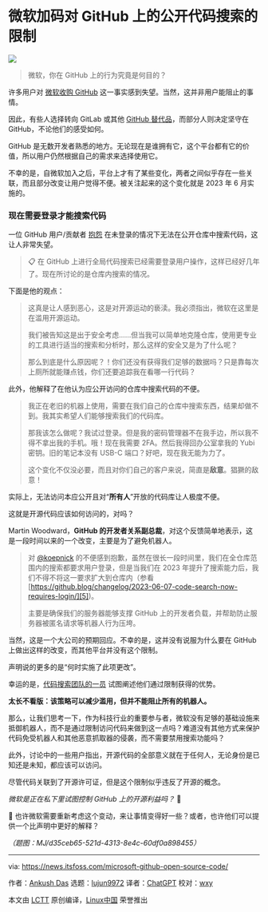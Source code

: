 [#]: subject: "Microsoft is Locking Down Search for Public Code on GitHub"
[#]: via: "https://news.itsfoss.com/microsoft-github-open-source-code/"
[#]: author: "Ankush Das https://news.itsfoss.com/author/ankush/"
[#]: collector: "lujun9972/lctt-scripts-1700446145"
[#]: translator: "ChatGPT"
[#]: reviewer: "wxy"
[#]: publisher: "wxy"
[#]: url: "https://linux.cn/article-16424-1.html"

微软加码对 GitHub 上的公开代码搜索的限制
======

![][0]

> 微软，你在 GitHub 上的行为究竟是何目的？

许多用户对 [微软收购 GitHub][1] 这一事实感到失望。当然，这并非用户能阻止的事情。

因此，有些人选择转向 GitLab 或其他 [GitHub 替代品][2]，而部分人则决定坚守在 GitHub，不论他们的感受如何。

GitHub 是无数开发者熟悉的地方。无论现在是谁拥有它，这个平台都有它的价值，所以用户仍然根据自己的需求来选择使用它。

不幸的是，自微软加入之后，平台上才有了某些变化，两者之间似乎存在一些关联，而且部分改变让用户觉得不便。被关注起来的这个变化就是 2023 年 6 月实施的。

### 现在需要登录才能搜索代码

一位 GitHub 用户/贡献者 [抱怨][3] 在未登录的情况下无法在公开仓库中搜索代码，这让人非常失望。

> 📋 在 GitHub 上进行全局代码搜索已经需要登录用户操作，这样已经好几年了。现在所讨论的是仓库内搜索的情况。

下面是他的观点：

> 这真是让人感到恶心，这是对开源运动的亵渎。我必须指出，微软在这里是在滥用开源运动。
>
> 我们被告知这是出于安全考虑……但当我可以简单地克隆仓库，使用更专业的工具进行适当的搜索和分析时，那么这样的安全又是为了什么呢？
>
> 那么到底是什么原因呢？！你们还没有获得我们足够的数据吗？只是靠每次上厕所就能赚点钱，你们还要追踪我在看哪一行代码？

此外，他解释了在他认为应公开访问的仓库中搜索代码的不便。

> 我正在老旧的机器上使用，需要在我们自己的仓库中搜索东西，结果却做不到。我其实希望人们能够搜索我们的代码库。
>
> 那我该怎么做呢？我试过登录。但是我的密码管理器不在我手边，所以我不得不拿出我的手机。哦！现在我需要 2FA。然后我得回办公室拿我的 Yubi 密钥。旧的笔记本没有 USB-C 端口？好吧，现在我无能为力了。
>
> 这个变化不仅没必要，而且对你们自己的客户来说，简直是**敌意**。猖獗的敌意！

实际上，无法访问本应公开且对“**所有人**”开放的代码库让人极度不便。

这就是开源代码应该如何访问的，对吗？

Martin Woodward，**GitHub 的开发者关系副总裁**，对这个反馈简单地表示，这是一段时间以来的一个改变，主要是为了避免机器人。

> 对 [@koepnick][4] 的不便感到抱歉，虽然在很长一段时间里，我们在全仓库范围内的搜索都要求用户登录，但是当我们在 2023 年提升了搜索能力后，我们不得不将这一要求扩大到仓库内（参看 [https://github.blog/changelog/2023-06-07-code-search-now-requires-login/][5])。
>
> 主要是确保我们的服务器能够支撑 GitHub 上的开发者负载，并帮助防止服务器被匿名请求等机器人行为压垮。

当然，这是一个大公司的预期回应。不幸的是，这并没有说服为什么要在 GitHub 上做出这样的改变，而其他平台并没有这个限制。

声明说的更多的是“何时实施了此项更改”。

幸运的是，[代码搜索团队的一员][6] 试图阐述他们通过限制获得的优势。

**太长不看版：该策略可以减少滥用，但并不能阻止所有的机器人。**

那么，让我们思考一下，作为科技行业的重要参与者，微软没有足够的基础设施来抵御机器人，而不是通过限制访问代码来做到这一点吗？难道没有其他方式来保护代码免受机器人和其他恶意抓取器的侵袭，而不需要禁用搜索功能吗？

此外，讨论中的一些用户指出，开源代码的全部意义就在于任何人，无论身份是已知还是未知，都应该可以访问。

尽管代码关联到了开源许可证，但是这个限制似乎违反了开源的概念。

_微软是正在私下里试图控制 GitHub 上的开源利益吗？_ 🤔

💬 也许微软需要重新考虑这个变动，来让事情变得好一些？或者，也许他们可以提供一个比声明中更好的解释？

*（题图：MJ/d35ceb65-521d-4313-8e4c-60df0a898455）*

--------------------------------------------------------------------------------

via: https://news.itsfoss.com/microsoft-github-open-source-code/

作者：[Ankush Das][a]
选题：[lujun9972][b]
译者：[ChatGPT](https://linux.cn/lctt/ChatGPT)
校对：[wxy](https://github.com/wxy)

本文由 [LCTT](https://github.com/LCTT/TranslateProject) 原创编译，[Linux中国](https://linux.cn/) 荣誉推出

[a]: https://news.itsfoss.com/author/ankush/
[b]: https://github.com/lujun9972
[1]: https://itsfoss.com/microsoft-github/
[2]: https://itsfoss.com/github-alternatives/
[3]: https://github.com/orgs/community/discussions/77046
[4]: https://github.com/koepnick
[5]: https://github.blog/changelog/2023-06-07-code-search-now-requires-login/
[6]: https://github.com/orgs/community/discussions/77046#discussioncomment-7683240
[0]: https://img.linux.net.cn/data/attachment/album/202311/29/082734mnmvpphzuz4pojjx.png